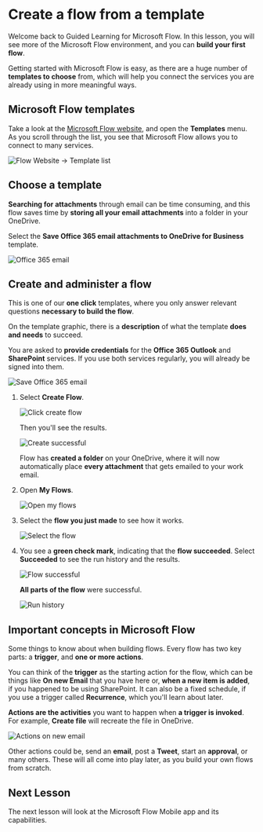 <properties
   pageTitle="Create a Flow from a Template | Microsoft Flow"
   description="Create a flow from a list of templates, manage, and administer the flow."
   services=""
   suite="flow"
   documentationCenter="na"
   authors="msftman"
   manager="anneta"
   editor=""
   tags=""
   featuredVideoId="D46qE7FuShM"
   courseDuration="9m"/>

<tags
   ms.service="flow"
   ms.devlang="na"
   ms.topic="get-started-article"
   ms.tgt_pltfrm="na"
   ms.workload="na"
   ms.date="08/15/2017"
   ms.author="deonhe"/>

# Create a flow from a template #

Welcome back to Guided Learning for Microsoft Flow. In this lesson, you will see more of the Microsoft Flow environment, and you can **build your first flow**.

Getting started with Microsoft Flow is easy, as there are a huge number of **templates to choose** from, which will help you connect the services you are already using in more meaningful ways.  

## Microsoft Flow templates ##
Take a look at the [ Microsoft Flow website](https://ms.flow.microsoft.com), and open the **Templates** menu. As you scroll through the list, you see that Microsoft Flow allows you to connect to many services.

![Flow Website -> Template list](./media-v2/learning-create-a-flow/template-list.png)

## Choose a template ##

**Searching for attachments** through email can be time consuming, and this flow saves time by **storing all your email attachments** into a folder in your OneDrive.

Select the **Save Office 365 email attachments to OneDrive for Business** template.

![Office 365 email](./media-v2/learning-create-a-flow/office-365-email.png)


## Create and administer a flow ##

This is one of our **one click** templates, where you only answer relevant questions **necessary to build the flow**.

On the template graphic, there is a **description** of what the template **does and needs** to succeed.

You are asked to **provide credentials** for the **Office 365 Outlook** and **SharePoint** services. If you use both services regularly, you will already be signed into them.

![Save Office 365 email](./media-v2/learning-create-a-flow/save-flow-office-description.png)

1. Select **Create Flow**.

    ![Click create flow](./media-v2/learning-create-a-flow/click-create-flow.png)

    Then you'll see the results. 

    ![Create successful](./media-v2/learning-create-a-flow/create-successful.png)

    Flow has **created a folder** on your OneDrive, where it will now automatically place **every attachment** that gets emailed to your work email.

1. Open **My Flows**.

    ![Open my flows](./media-v2/learning-create-a-flow/click-my-flows.png)

1. Select the **flow you just made** to see how it works.

    ![Select the flow](./media-v2/learning-create-a-flow/click-the-flow.png)

1. You see a **green check mark**, indicating that the **flow succeeded**. Select **Succeeded** to see the run history and the results.

    ![Flow successful](./media-v2/learning-create-a-flow/flow-successful.png)

    **All parts of the flow** were successful. 

    ![Run history](./media-v2/learning-create-a-flow/run-history.png)


## Important concepts in Microsoft Flow ##

Some things to know about when building flows. 
Every flow has two key parts: a **trigger**, and **one or more actions**. 
 
You can think of the **trigger** as the starting action for the flow, which can be things like **On new Email** that you have here or, **when a new item is added**, if you happened to be using SharePoint. It can also be a fixed schedule, if you use a trigger called **Recurrence**, which you'll learn about later.

**Actions are the activities** you want to happen when **a trigger is invoked**. For example, **Create file** will recreate the file in OneDrive.

![Actions on new email](./media-v2/learning-create-a-flow/trigger-or-action.png)



Other actions could be, send an **email**, post a **Tweet**, start an **approval**, or many others.
These will all come into play later, as you build your own flows from scratch. 


## Next Lesson ##

The next lesson will look at the Microsoft Flow Mobile app and its capabilities. 